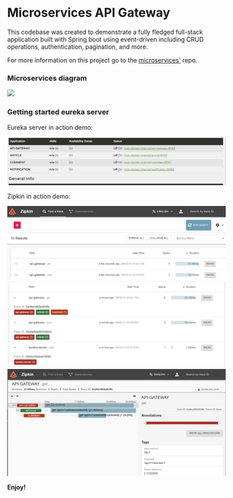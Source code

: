 # Microservices API Gateway




This codebase was created to demonstrate a fully fledged full-stack application built with Spring boot using event-driven including CRUD operations, authentication, pagination, and more.

For more information on this project go to the [microservices'](https://github.com/canguejamba/microservices) repo.

### Microservices diagram
![](/resources/screenshot.png)


### Getting started eureka server

Eureka server in action demo:

![](/resources/eureka.png)

Zipkin in action demo:

![](/resources/zipkin1.png)
![](/resources/zipkin2.png)
![](/resources/zipkin3.png)



**Enjoy!**

